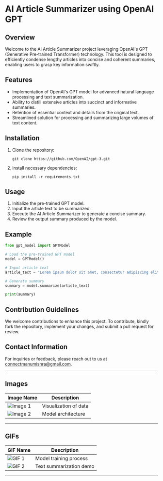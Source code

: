 # AI Article Summarizer using OpenAI GPT

## Overview
Welcome to the AI Article Summarizer project leveraging OpenAI's GPT (Generative Pre-trained Transformer) technology. This tool is designed to efficiently condense lengthy articles into concise and coherent summaries, enabling users to grasp key information swiftly.

## Features
- Implementation of OpenAI's GPT model for advanced natural language processing and text summarization.
- Ability to distill extensive articles into succinct and informative summaries.
- Retention of essential context and details from the original text.
- Streamlined solution for processing and summarizing large volumes of text content.

## Installation
1. Clone the repository:
   ```
   git clone https://github.com/OpenAI/gpt-3.git
   ```
2. Install necessary dependencies:
   ```
   pip install -r requirements.txt
   ```

## Usage
1. Initialize the pre-trained GPT model.
2. Input the article text to be summarized.
3. Execute the AI Article Summarizer to generate a concise summary.
4. Review the output summary produced by the model.

## Example
```python
from gpt_model import GPTModel

# Load the pre-trained GPT model
model = GPTModel()

# Input article text
article_text = "Lorem ipsum dolor sit amet, consectetur adipiscing elit..."

# Generate summary
summary = model.summarize(article_text)

print(summary)
```

## Contribution Guidelines
We welcome contributions to enhance this project. To contribute, kindly fork the repository, implement your changes, and submit a pull request for review.

## Contact Information
For inquiries or feedback, please reach out to us at [connectmanumishra@gmail.com](mailto:connectmanumishra@gmail.com).

---

## Images

| Image Name       | Description              |
|------------------|--------------------------|
| ![Image 1](image1.png) | Visualization of data    |
| ![Image 2](image2.png) | Model architecture       |

---

## GIFs

| GIF Name         | Description              |
|------------------|--------------------------|
| ![GIF 1](gif1.gif)     | Model training process   |
| ![GIF 2](gif2.gif)     | Text summarization demo  |

---

